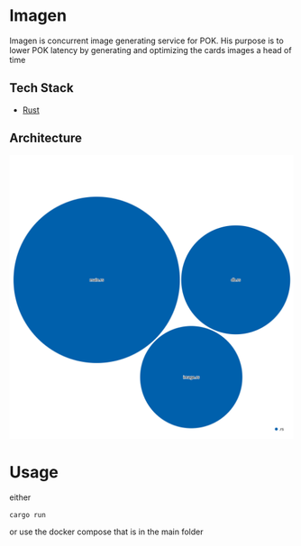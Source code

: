 # Imagen

Imagen is concurrent image generating service for POK. His purpose is to lower POK latency by generating and optimizing the cards images a head of time

## Tech Stack

- [Rust](https://www.rust-lang.org/)

## Architecture

![Visualization of the codebase](../docs/diagrams/diagram_imagen.svg)

# Usage

either

```rust
cargo run
```

or use the docker compose that is in the main folder
